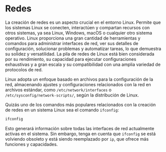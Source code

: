 # Redes

La creación de redes es un aspecto crucial en el entorno Linux. Permite que los sistemas Linux se conecten, interactúen y compartan recursos con otros sistemas, ya sea Linux, Windows, macOS o cualquier otro sistema operativo. Linux proporciona una gran cantidad de herramientas y comandos para administrar interfaces de red, ver sus detalles de configuración, solucionar problemas y automatizar tareas, lo que demuestra su solidez y versatilidad. La pila de redes de Linux está bien considerada por su rendimiento, su capacidad para ejecutar configuraciones exhaustivas y a gran escala y su compatibilidad con una amplia variedad de protocolos de red.

Linux adopta un enfoque basado en archivos para la configuración de la red, almacenando ajustes y configuraciones relacionados con la red en archivos estándar, como `/etc/network/interfaces` o `/etc/sysconfig/network-scripts/`, según la distribución de Linux.

Quizás uno de los comandos más populares relacionados con la creación de redes en un sistema Linux sea el comando `ifconfig`:

```bash
ifconfig
```

Esto generará información sobre todas las interfaces de red actualmente activas en el sistema. Sin embargo, tenga en cuenta que `ifconfig` se está volviendo obsoleto y está siendo reemplazado por `ip`, que ofrece más funciones y capacidades.
